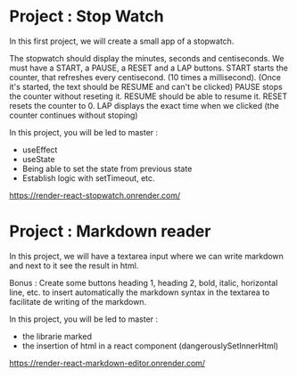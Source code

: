 # Project : Stop Watch
In this first project, we will create a small app of a stopwatch.

The stopwatch should display the minutes, seconds and centiseconds.
We must have a START, a PAUSE, a RESET and a LAP buttons.
START starts the counter, that refreshes every centisecond. (10 times a millisecond). (Once it's started, the text should be RESUME and can't be clicked)
PAUSE stops the counter without reseting it. RESUME should be able to resume it.
RESET resets the counter to 0.
LAP displays the exact time when we clicked (the counter continues without stoping)

In this project, you will be led to master :
- useEffect
- useState
- Being able to set the state from previous state
- Establish logic with setTimeout, etc.

https://render-react-stopwatch.onrender.com/


# Project : Markdown reader
In this project, we will have a textarea input where we can write markdown and next to it see the result in html.

Bonus : Create some buttons heading 1, heading 2, bold, italic, horizontal line, etc. to insert automatically the markdown syntax in the textarea to facilitate de writing of the markdown.

In this project, you will be led to master :
- the librarie marked
- the insertion of html in a react component (dangerouslySetInnerHtml)

https://render-react-markdown-editor.onrender.com/
